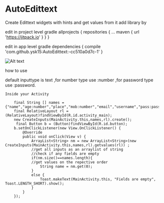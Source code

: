 # AutoEdittext
Create Edittext widgets with hints and get values from it
add library by

edit in project level gradle
allprojects {
		repositories {
			...
			maven { url 'https://jitpack.io' }
		}
	}
	
	
	
edit in app level gradle
dependencies {
	        compile 'com.github.ysk15:AutoEdittext:-cc510a0d7c-1'
	}
	
	
![Alt text](https://user-images.githubusercontent.com/30522134/28714091-77a26312-73af-11e7-8dc3-beff5fc0d0aa.png "Screen Shot")




how to use 


default inputtype is text ,for number type use <your hint here>:number ,for password type use  <your hint here>:password.


	
	Inside your Activity
	
        final String [] names = {"name","age:number","place","mob:number","email","username","pass:password"};
        final RelativeLayout rl = (RelativeLayout)findViewById(R.id.activity_main);
        new CreateInputs(MainActivity.this,names,rl).create();
         final Button b = (Button)findViewById(R.id.button);
        b.setOnClickListener(new View.OnClickListener() {
            @Override
            public void onClick(View v) {
                ArrayList<String> nm = new ArrayList<String>(new CreateInputs(MainActivity.this,names,rl).getvalues(rl)) ;
                //get all inputs as an arraylist of string
                //check if any fields are empty
                if(nm.size()==names.length){
                //get values on the repective order
                    String name = nm.get(0);
                }
                else {
                    Toast.makeText(MainActivity.this, "Fields are empty", Toast.LENGTH_SHORT).show();
                }
            }
        });
 
